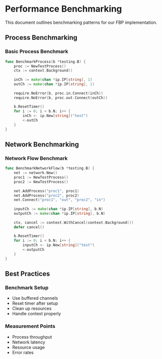 # Performance Benchmarking

This document outlines benchmarking patterns for our FBP implementation.

## Process Benchmarking

### Basic Process Benchmark
```go
func BenchmarkProcess(b *testing.B) {
    proc := NewTestProcess()
    ctx := context.Background()
    
    inCh := make(chan *ip.IP[string], 1)
    outCh := make(chan *ip.IP[string], 1)
    
    require.NoError(b, proc.in.Connect(inCh))
    require.NoError(b, proc.out.Connect(outCh))
    
    b.ResetTimer()
    for i := 0; i < b.N; i++ {
        inCh <- ip.New[string]("test")
        <-outCh
    }
}
```

## Network Benchmarking

### Network Flow Benchmark
```go
func BenchmarkNetworkFlow(b *testing.B) {
    net := network.New()
    proc1 := NewTestProcess()
    proc2 := NewTestProcess()
    
    net.AddProcess("proc1", proc1)
    net.AddProcess("proc2", proc2)
    net.Connect("proc1", "out", "proc2", "in")
    
    inputCh := make(chan *ip.IP[string], b.N)
    outputCh := make(chan *ip.IP[string], b.N)
    
    ctx, cancel := context.WithCancel(context.Background())
    defer cancel()
    
    b.ResetTimer()
    for i := 0; i < b.N; i++ {
        inputCh <- ip.New[string]("test")
        <-outputCh
    }
}
```

## Best Practices

### Benchmark Setup
- Use buffered channels
- Reset timer after setup
- Clean up resources
- Handle context properly

### Measurement Points
- Process throughput
- Network latency
- Resource usage
- Error rates